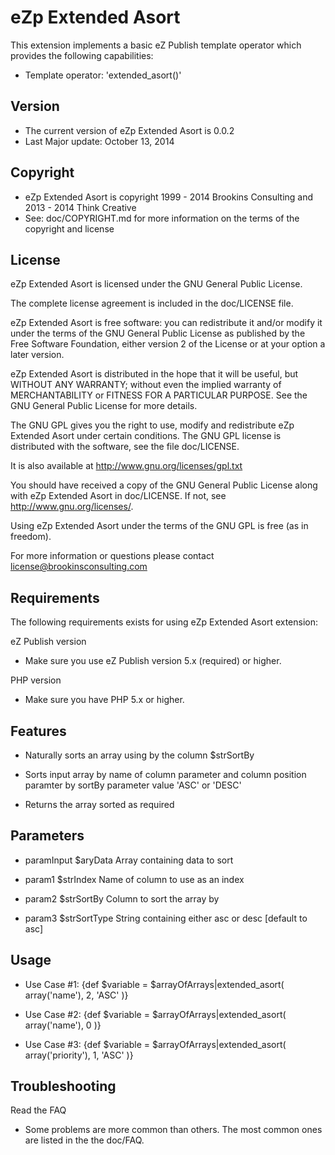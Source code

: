 eZp Extended Asort
===================

This extension implements a basic eZ Publish template operator which provides the following capabilities:

- Template operator: 'extended_asort()'

Version
-------

- The current version of eZp Extended Asort is 0.0.2
- Last Major update: October 13, 2014

Copyright
---------

- eZp Extended Asort is copyright 1999 - 2014 Brookins Consulting and 2013 - 2014 Think Creative
- See: doc/COPYRIGHT.md for more information on the terms of the copyright and license

License
-------

eZp Extended Asort is licensed under the GNU General Public License.

The complete license agreement is included in the doc/LICENSE file.

eZp Extended Asort is free software: you can redistribute it and/or modify
it under the terms of the GNU General Public License as published by
the Free Software Foundation, either version 2 of the License or at your
option a later version.

eZp Extended Asort is distributed in the hope that it will be useful,
but WITHOUT ANY WARRANTY; without even the implied warranty of
MERCHANTABILITY or FITNESS FOR A PARTICULAR PURPOSE.  See the
GNU General Public License for more details.

The GNU GPL gives you the right to use, modify and redistribute
eZp Extended Asort under certain conditions. The GNU GPL license
is distributed with the software, see the file doc/LICENSE.

It is also available at http://www.gnu.org/licenses/gpl.txt

You should have received a copy of the GNU General Public License
along with eZp Extended Asort in doc/LICENSE.  If not, see http://www.gnu.org/licenses/.

Using eZp Extended Asort under the terms of the GNU GPL is free (as in freedom).

For more information or questions please contact
license@brookinsconsulting.com

Requirements
------------

The following requirements exists for using eZp Extended Asort extension:

eZ Publish version
- Make sure you use eZ Publish version 5.x (required) or higher.

PHP version
- Make sure you have PHP 5.x or higher.

Features
--------

- Naturally sorts an array using by the column $strSortBy

- Sorts input array by name of column parameter and column position paramter by sortBy parameter value 'ASC' or 'DESC'

- Returns the array sorted as required

Parameters
----------

- paramInput $aryData Array containing data to sort

- param1 $strIndex Name of column to use as an index

- param2 $strSortBy Column to sort the array by

- param3 $strSortType String containing either asc or desc [default to asc]

Usage
-----

- Use Case #1: {def $variable = $arrayOfArrays|extended_asort( array('name'), 2, 'ASC' )}

- Use Case #2: {def $variable = $arrayOfArrays|extended_asort( array('name'), 0 )}

- Use Case #3: {def $variable = $arrayOfArrays|extended_asort( array('priority'), 1, 'ASC' )}

Troubleshooting
---------------

Read the FAQ
- Some problems are more common than others. The most common ones are listed in the the doc/FAQ.

